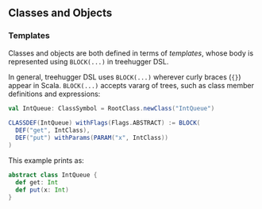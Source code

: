 Classes and Objects
-------------------

### Templates

Classes and objects are both defined in terms of _templates_, whose body is represented using `BLOCK(...)` in treehugger DSL.

In general, treehugger DSL uses `BLOCK(...)` wherever curly braces (`{}`) appear in Scala. `BLOCK(...)` accepts vararg of trees, such as class member definitions and expressions:


```scala
val IntQueue: ClassSymbol = RootClass.newClass("IntQueue")
 
CLASSDEF(IntQueue) withFlags(Flags.ABSTRACT) := BLOCK(
  DEF("get", IntClass),
  DEF("put") withParams(PARAM("x", IntClass))
)
```

This example prints as:

```scala
abstract class IntQueue {
  def get: Int
  def put(x: Int)
}
```
